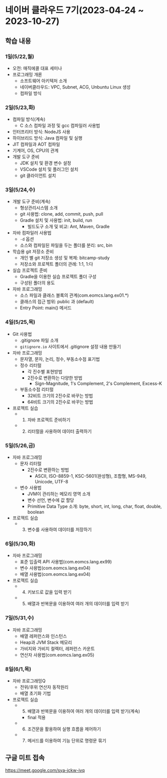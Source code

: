 # 네이버 클라우드 7기(2023-04-24 ~ 2023-10-27)

## 학습 내용

### 1일(5/22,월)

- 오전: 매직에콜 대표 세미나
- 프로그래밍 개론
    - 소프트웨어 아키텍처 소개
    - 네이버클라우드: VPC, Subnet, ACG, Unbuntu Linux 생성
    - 컴파일 방식

### 2일(5/23,화)

- 컴파일 방식(계속)
    - C 소스 컴파일 과정 및 gcc 컴파일러 사용법
- 인터프리터 방식: NodeJS 사용
- 하이브리드 방식: Java 컴파일 및 실행
- JIT 컴파일과 AOT 컴파일
- 기계어, OS, CPU의 관계
- 개발 도구 준비
    - JDK 설치 및 환경 변수 설정
    - VSCode 설치 및 플러그인 설치
    - git 클라이언트 설치

### 3일(5/24,수)

- 개발 도구 준비(계속)
    - 형상관리시스템 소개
    - git 사용법: clone, add, commit, push, pull
    - Gradle 설치 및 사용법: init, build, run
        - 빌드도구 소개 및 비교: Ant, Maven, Gradle
- 자바 컴파일러 사용법
    - `-d` 옵션
    - 소스와 컴파일된 파일을 두는 폴더를 분리: src, bin
- 학습용 git 저장소 준비
    - 개인 별 git 저장소 생성 및 복제: bitcamp-study
    - 저장소와 프로젝트 폴더의 관례: 1:1, 1:다
- 실습 프로젝트 준비
    - Gradle을 이용한 실습 프로젝트 폴더 구성
    - 구성된 폴더의 용도
- 자바 프로그래밍
    - 소스 파일과 클래스 블록의 관계(com.eomcs.lang.ex01.*)
    - 클래스의 접근 범위: public 과 (default)
    - Entry Point: main() 메서드


### 4일(5/25,목)

- Git 사용법
    - .gitignore 파일 소개
    - `gitignore.io` 사이트에서 .gitignore 설정 내용 만들기
- 자바 프로그래밍
    - 문자열, 문자, 논리, 정수, 부동소수점 표기법
    - 정수 리터럴
        - 각 진수별 표현방법
        - 2진수로 변환하는 다양한 방법
            - Sign-Magnitude, 1's Complement, 2's Complement, Excess-K
    - 부동소수점 리터럴
        - 32비트 크기의 2진수로 바꾸는 방법
        - 64비트 크기의 2진수로 바꾸는 방법
- 프로젝트 실습
    - 1. 자바 프로젝트 준비하기
    - 2. 리터럴을 사용하여 데이터 출력하기

### 5일(5/26,금)

- 자바 프로그래밍
    - 문자 리터럴
        - 2진수로 변환하는 방법
            - ASCII, ISO-8859-1, KSC-5601(완성형), 조합형, MS-949, Unicode, UTF-8
    - 변수 사용법
        - JVM이 관리하는 메모리 영역 소개
        - 변수 선언, 변수에 값 할당
        - Primitive Data Type 소개: byte, short, int, long, char, float, double, boolean
- 프로젝트 실습
    - 3. 변수를 사용하여 데이터를 저장하기

### 6일(5/30,화)

- 자바 프로그래밍
    - 표준 입출력 API 사용법(com.eomcs.lang.ex99)
    - 변수 사용법(com.eomcs.lang.ex04)
    - 배열 사용법(com.eomcs.lang.ex04)
- 프로젝트 실습
    - 4. 키보드로 값을 입력 받기
    - 5. 배열과 반복문을 이용하여 여러 개의 데이터를 입력 받기

### 7일(5/31,수)

- 자바 프로그래밍
    - 배열 레퍼런스와 인스턴스
    - Heap과 JVM Stack 메모리
    - 가비지와 가비지 컬렉터, 레퍼런스 카운트
    - 연산자 사용법(com.eomcs.lang.ex05)

### 8일(6/1,목)

- 자바 프로그래밍Q
    - 전위/후위 연산자 동작원리
    - 배열 초기화 기법
- 프로젝트 실습
    - 5. 배열과 반복문을 이용하여 여러 개의 데이터를 입력 받기(계속)
        - final 적용
    - 6. 조건문을 활용하여 실행 흐름을 제어하기
    - 7. 메서드를 이용하여 기능 단위로 명령문 묶기

## 구글 미트 접속

https://meet.google.com/sya-jckw-ivq